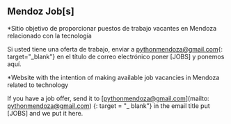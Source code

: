 
## Mendoz Job[s]

*Sitio objetivo de proporcionar puestos de trabajo vacantes en Mendoza relacionado con la tecnología

Si usted tiene una oferta de trabajo, enviar a [pythonmendoza@gmail.com](mailto:pythonmendoza@gmail.com){: target="_blank"} en el título de correo electrónico poner [JOBS] y ponemos aquí.



*Website with the intention of making available job vacancies in Mendoza related to technology

If you have a job offer, send it to [pythonmendoza@gmail.com](mailto: pythonmendoza@gmail.com) {: target = "_ blank"} in the email title put [JOBS] and we put it here.
